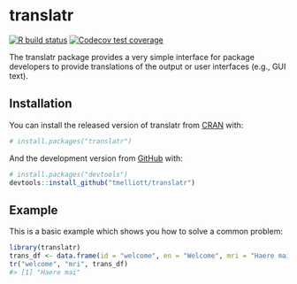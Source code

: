 
<!-- README.md is generated from README.Rmd. Please edit that file -->
translatr
=========

<!-- badges: start -->
[![R build status](https://github.com/tmelliott/translatr/workflows/R-CMD-check/badge.svg)](https://github.com/tmelliott/translatr/actions) [![Codecov test coverage](https://codecov.io/gh/tmelliott/translatr/branch/master/graph/badge.svg)](https://codecov.io/gh/tmelliott/translatr?branch=master) <!-- badges: end -->

The translatr package provides a very simple interface for package developers to provide translations of the output or user interfaces (e.g., GUI text).

Installation
------------

You can install the released version of translatr from [CRAN](https://CRAN.R-project.org) with:

``` r
# install.packages("translatr")
```

And the development version from [GitHub](https://github.com/) with:

``` r
# install.packages("devtools")
devtools::install_github("tmelliott/translatr")
```

Example
-------

This is a basic example which shows you how to solve a common problem:

``` r
library(translatr)
trans_df <- data.frame(id = "welcome", en = "Welcome", mri = "Haere mai")
tr("welcome", "mri", trans_df)
#> [1] "Haere mai"
```
